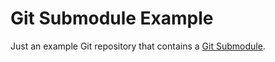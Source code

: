 # Git Submodule Example

Just an example Git repository that contains a [Git Submodule](https://git-scm.com/book/en/v2/Git-Tools-Submodules).

